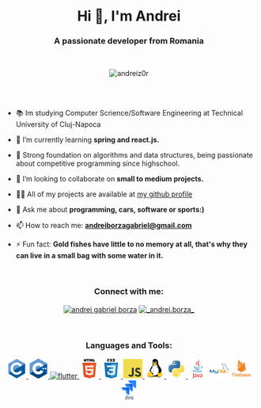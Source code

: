 <h1 align="center">Hi 👋, I'm Andrei</h1>
<h3 align="center">A passionate developer from Romania</h3>

<br>
<p align="center"> <img src="https://komarev.com/ghpvc/?username=andreiz0r&label=Profile%20views&color=0e75b6&style=flat" alt="andreiz0r" /> </p>

<br><br>

- 📚 Im studying Computer Scrience/Software Engineering at Technical University of Cluj-Napoca

- 🌱 I’m currently learning **spring and react.js.**

- 💪 Strong foundation on algorithms and data structures, being passionate about competitive programming since highschool.

- 👯 I’m looking to collaborate on **small to medium projects.**

- 👨‍💻 All of my projects are available at [my github profile](https://github.com/AndreiZ0R)

- 💬 Ask me about **programming, cars, software or sports:)**

- 📫 How to reach me: **andreiborzagabriel@gmail.com**

- ⚡ Fun fact: **Gold fishes have little to no memory at all, that's why they can live in a small bag with some water in it.**

<br>

<h3 align="center">Connect with me:</h3>
        <p align="center">
            <a
                href="https://www.linkedin.com/in/andrei-gabriel-borza-83937b233/"
                target="blank"><img align="center"
                    src="https://raw.githubusercontent.com/rahuldkjain/github-profile-readme-generator/master/src/images/icons/Social/linked-in-alt.svg"
                    alt="andrei gabriel borza" height="30" width="40" /></a>
            <a href="https://instagram.com/_andrei.borza_" target="blank"><img
                    align="center"
                    src="https://raw.githubusercontent.com/rahuldkjain/github-profile-readme-generator/master/src/images/icons/Social/instagram.svg"
                    alt="_andrei.borza_" height="30" width="40" /></a>
        </p>
        <br>
        <h3 align="center">Languages and Tools:</h3>
        <p align="center"> <a href="https://www.cprogramming.com/"
                target="_blank" rel="noreferrer"> <img
                    src="https://raw.githubusercontent.com/devicons/devicon/master/icons/c/c-original.svg"
                    alt="c" width="40" height="40"/> </a> <a
                href="https://www.w3schools.com/cpp/" target="_blank"
                rel="noreferrer"> <img
                    src="https://raw.githubusercontent.com/devicons/devicon/master/icons/cplusplus/cplusplus-original.svg"
                    alt="cplusplus" width="40" height="40"/> </a> <a
                href="https://flutter.dev" target="_blank" rel="noreferrer">
                <img
                    src="https://www.vectorlogo.zone/logos/flutterio/flutterio-icon.svg"
                    alt="flutter" width="40" height="40"/> </a> <a
                href="https://www.w3.org/html/" target="_blank"
                rel="noreferrer"> <img
                    src="https://raw.githubusercontent.com/devicons/devicon/master/icons/html5/html5-original-wordmark.svg"
                    alt="html5" width="40" height="40"/> </a> <a
                href="https://www.linux.org/" target="_blank" rel="noreferrer">
                <img
                    src="https://github.com/devicons/devicon/blob/master/icons/css3/css3-original-wordmark.svg"
                    alt="css3" width="40" height="40">
                <img
                    src="https://github.com/devicons/devicon/blob/master/icons/javascript/javascript-original.svg"
                    alt="js" width="40" height="40">
                <img
                    src="https://raw.githubusercontent.com/devicons/devicon/master/icons/linux/linux-original.svg"
                    alt="linux" width="40" height="40"/> </a> <a
                href="https://www.python.org" target="_blank" rel="noreferrer">
                <img
                    src="https://raw.githubusercontent.com/devicons/devicon/master/icons/python/python-original.svg"
                    alt="python" width="40" height="40"/> </a>
            <img
                src="https://github.com/devicons/devicon/blob/master/icons/java/java-original-wordmark.svg"
                alt="java" width="40" height="40">
            <img
                src="https://github.com/devicons/devicon/blob/master/icons/mysql/mysql-original-wordmark.svg"
                alt="mysql" width="40" height="40">
            <img
                src="https://github.com/devicons/devicon/blob/master/icons/firebase/firebase-plain-wordmark.svg"
                alt="firebase" width="40" height="40">
            <img
                src="https://github.com/devicons/devicon/blob/master/icons/jira/jira-original-wordmark.svg"
                alt="jira" width="40" height="40">
</p>


